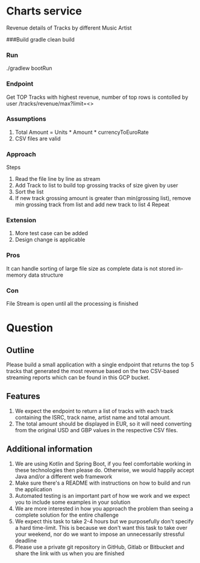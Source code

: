 # Charts service
Revenue details of Tracks by different Music Artist

###Build
gradle clean build

### Run
./gradlew bootRun

### Endpoint
Get TOP Tracks with highest revenue, number of top rows is contolled by user
/tracks/revenue/max?limit=<>

### Assumptions
1. Total Amount = Units * Amount * currencyToEuroRate
2. CSV files are valid

### Approach
Steps
1. Read the file line by line as stream 
2. Add Track to list to build top grossing tracks of size given by user
2. Sort the list
3. If new track grossing amount is greater than min(grossing list),
   remove min grossing track from list and add new track to list
4 Repeat

### Extension 
1. More test case can be added
2. Design change is applicable

### Pros
It can handle sorting of large file size as complete data 
is not stored in-memory data structure

### Con
File Stream is open until all the processing is finished

# Question
## Outline
Please build a small application with a single endpoint that returns the top 5 tracks that
generated the most revenue based on the two CSV-based streaming reports which
can be found in this GCP bucket.

## Features
1. We expect the endpoint to return a list of tracks with each track containing the
ISRC, track name, artist name and total amount.
2. The total amount should be displayed in EUR, so it will need converting from the
original USD and GBP values in the respective CSV files.

## Additional information
1. We are using Kotlin and Spring Boot, if you feel comfortable working in these
technologies then please do. Otherwise, we would happily accept Java and/or
a different web framework
2. Make sure there's a README with instructions on how to build and run the
application
3. Automated testing is an important part of how we work and we expect you to
include some examples in your solution
4. We are more interested in how you approach the problem than seeing a
complete solution for the entire challenge
5. We expect this task to take 2-4 hours but we purposefully don't specify a hard
time-limit. This is because we don't want this task to take over your weekend, nor
do we want to impose an unnecessarily stressful deadline
6. Please use a private git repository in GitHub, Gitlab or Bitbucket and share the
link with us when you are finished

   
 
